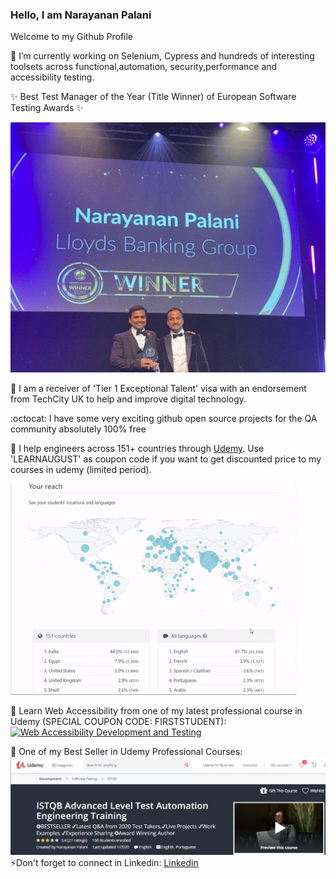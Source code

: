 ### Hello, I am Narayanan Palani


Welcome to my Github Profile 

🔭 I’m currently working on Selenium, Cypress and hundreds of interesting toolsets across functional,automation, security,performance and accessibility testing.

:sparkles: Best Test Manager of the Year (Title Winner) of European Software Testing Awards :sparkles:

[![European Software Testing Awards](https://github.com/narayananpalani/narayananpalani/blob/master/images/european_testing_awards_mini.gif?raw=true)](https://www.udemy.com/user/narayanan-palani/)



 🌱 I am a receiver of 'Tier 1 Exceptional Talent' visa with an endorsement from TechCity UK to help and improve digital technology.

:octocat: I have some very exciting github open source projects for the QA community absolutely 100% free
 
:rocket: I help engineers across 151+ countries through [Udemy](https://www.udemy.com/user/narayanan-palani/). Use 'LEARNAUGUST' as coupon code if you want to get discounted price to my courses in udemy (limited period).

[![video showing international reach of udemy courses](https://github.com/narayananpalani/narayananpalani/blob/master/images/globalreach.gif?raw=true)](https://www.udemy.com/user/narayanan-palani/)

:tada: Learn Web Accessibility from one of my latest professional course in Udemy (SPECIAL COUPON CODE: FIRSTSTUDENT):
[![Web Accessibility Development and Testing](https://github.com/narayananpalani/narayananpalani/blob/master/images/WebAccessibilityDevelopmentAndTestingUdemy.gif?raw=true)](https://www.udemy.com/course/web_accessibility/?couponCode=LEARNAUGUST)

:tada: One of my Best Seller in Udemy Professional Courses:
[![ISTQB Advanced Test Automation Engineering Training](https://github.com/narayananpalani/narayananpalani/blob/master/images/ISTQBAdvancedTestAutomationEngineering.png?raw=true)](https://www.udemy.com/course/istqb-advanced/?couponCode=LEARNAUGUST)
⚡Don't forget to connect in Linkedin:
[Linkedin ](https://www.linkedin.com/in/narayananpalani/)

<!--
**narayananpalani/narayananpalani** is a ✨ _special_ ✨ repository because its `README.md` (this file) appears on your GitHub profile.

Here are some ideas to get you started:

- 🔭 I’m currently working on ...
- 🌱 I’m currently learning ...
- 👯 I’m looking to collaborate on ...
- 🤔 I’m looking for help with ...
- 💬 Ask me about ...
- 📫 How to reach me: ...
- 😄 Pronouns: ...
- ⚡ Fun fact: ...
-->
